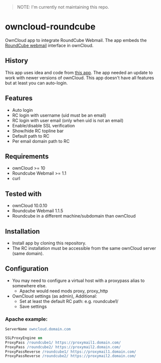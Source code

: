 > NOTE: I'm currently not maintaining this repo.

# owncloud-roundcube
OwnCloud app to integrate RoundCube Webmail. The app embeds the [RoundCube webmail](https://roundcube.net/ "RoundCube's homepage") interface in ownCloud.

## History
This app uses idea and code from [this app](https://github.com/hypery2k/owncloud/tree/master/roundcube).
The app needed an update to work with newer versions of ownCloud. This app doesn't have all features but at least you can auto-login.

## Features
- Auto login
- RC login with username (uid must be an email)
- RC login with user email (only when uid is not an email)
- Enable/disable SSL verification
- Show/hide RC topline bar
- Default path to RC
- Per email domain path to RC

## Requirements
- ownCloud >= 10
- Roundcube Webmail >= 1.1
- curl

## Tested with
- ownCloud 10.0.10
- Roundcube Webmail 1.1.5
- Roundcube in a different machine/subdomain than ownCloud

## Installation
- Install app by cloning this repository.
- The RC installation must be accessible from the same ownCloud server (same domain).

## Configuration
- You may need to configure a virtual host with a proxypass alias to somewhere else.
  - Apache would need mods proxy, proxy_http
- OwnCloud settings (as admin), Additional:
  - Set at least the default RC path: e.g. roundcube1/
  - Save settings

### Apache example:

```apache
ServerName owncloud.domain.com

SSLProxyEngine on
ProxyPass /roundcube1/ https://proxymail1.domain.com/
ProxyPass /roundcube2/ https://proxymail2.domain.com/
ProxyPassReverse /roundcube1/ https://proxymail1.domain.com/
ProxyPassReverse /roundcube2/ https://proxymail2.domain.com/
```
